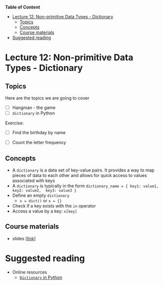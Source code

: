 
**Table of Content**
- [Lecture 12: Non-primitive Data Types - Dictionary](#lecture-12-non-primitive-data-types---dictionary)
  - [Topics](#topics)
  - [Concepts](#concepts)
  - [Course materials](#course-materials)
- [Suggested reading](#suggested-reading)

# Lecture 12: Non-primitive Data Types - Dictionary

## Topics
Here are the topics we are going to cover
* [ ] Hangman - the game
* [ ] `dictionary` in Python

Exercise:
* [ ] Find the birthday by name
* [ ] Count the letter frequency


## Concepts
* A `dictionary` is a data set of key-value pairs. It provides a way to map pieces of data to each other and allows for quick access to values associated with keys
* A `dictionary` is typically in the form `dictionary_name = { key1: value1,  key2: value2,  key3: value3 }`
* Define an empty `dictionary`
  * `x = dict()` or `x = {}`
* Check if a key exists with the `in` operator
* Access a value by a key: `x[key]`


## Course materials
* slides [[link](https://docs.google.com/presentation/d/13tBBPIbj1siOGbCbD5zb6ykNBFlEyE9ZSRq6sJ4pE7w/edit?usp=sharing)]

# Suggested reading
* Online resources
  * [`Dictionary` in Python](https://www.codecademy.com/resources/docs/python/dictionaries)
